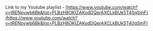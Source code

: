 Link to my Youtube playlist - [https://www.youtube.com/watch?v=tRENpvwb6Bk&list=PLBzH8OKIZAKodDQerAXCLkBUk5T40qSmF](https://www.youtube.com/watch?v=tRENpvwb6Bk&list=PLBzH8OKIZAKodDQerAXCLkBUk5T40qSmF)